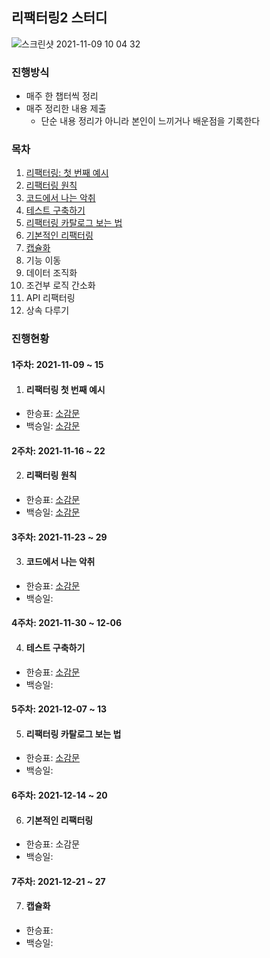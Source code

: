 ## 리팩터링2 스터디

![스크린샷 2021-11-09 10 04 32](https://user-images.githubusercontent.com/53952734/140842807-bfe21c25-86e1-4ad9-9d90-1c739d8ec8ff.png)

### 진행방식

- 매주 한 챕터씩 정리
- 매주 정리한 내용 제출
  - 단순 내용 정리가 아니라 본인이 느끼거나 배운점을 기록한다

### 목차

1. [리팩터링: 첫 번째 예시](#리팩터링-첫-번째-예시)
2. [리팩터링 원칙](#리팩터링-원칙)
3. [코드에서 나는 악취](#코드에서-나는-악취)
4. [테스트 구축하기](#테스트-구축하기)
5. [리팩터링 카탈로그 보는 법](#리팩터링-카탈로그-보는-법)
6. [기본적인 리팩터링](#기본적인-리팩터링)
7. [캡슐화](#캡슐화)
8. 기능 이동
9. 데이터 조직화
10. 조건부 로직 간소화
11. API 리팩터링
12. 상속 다루기

### 진행현황

#### 1주차: 2021-11-09 ~ 15

1. #### 리팩터링 첫 번째 예시

- 한승표: <a href='https://github.com/hspyo/Refactoring2_Study/blob/main/01.%EB%A6%AC%ED%8C%A9%ED%84%B0%EB%A7%81:%EC%B2%AB%EB%B2%88%EC%A7%B8%20%EC%98%88%EC%8B%9C/%ED%95%9C%EC%8A%B9%ED%91%9C.md'>소감문<a>
- 백승일: <a href='https://github.com/hspyo/Refactoring2_Study/blob/main/01.%EB%A6%AC%ED%8C%A9%ED%84%B0%EB%A7%81:%EC%B2%AB%EB%B2%88%EC%A7%B8%20%EC%98%88%EC%8B%9C/%EB%B0%B1%EC%8A%B9%EC%9D%BC.md'>소감문</a>

#### 2주차: 2021-11-16 ~ 22
2. #### 리팩터링 원칙

- 한승표: <a href='https://github.com/hspyo/Refactoring2_Study/blob/main/02.%EB%A6%AC%ED%8C%A9%ED%84%B0%EB%A7%81%20%EC%9B%90%EC%B9%99/%ED%95%9C%EC%8A%B9%ED%91%9C.md'>소감문<a>
- 백승일: <a href='https://github.com/hspyo/Refactoring2_Study/blob/main/02.%EB%A6%AC%ED%8C%A9%ED%84%B0%EB%A7%81%20%EC%9B%90%EC%B9%99/%EB%B0%B1%EC%8A%B9%EC%9D%BC.md'>소감문</a>

  
#### 3주차: 2021-11-23 ~ 29
3. #### 코드에서 나는 악취
  - 한승표: <a href='https://github.com/hspyo/Refactoring2_Study/blob/main/03.%EC%BD%94%EB%93%9C%EC%97%90%EC%84%9C%20%EB%82%98%EB%8A%94%20%EC%95%85%EC%B7%A8/%ED%95%9C%EC%8A%B9%ED%91%9C.md'>소감문</a>
- 백승일:

#### 4주차: 2021-11-30 ~ 12-06
4. #### 테스트 구축하기
  - 한승표: <a href='https://github.com/hspyo/Refactoring2_Study/blob/main/04.%ED%85%8C%EC%8A%A4%ED%8A%B8%20%EA%B5%AC%EC%B6%95%ED%95%98%EA%B8%B0/%ED%95%9C%EC%8A%B9%ED%91%9C.md' >소감문</a>
  - 백승일:

#### 5주차: 2021-12-07 ~ 13
5. #### 리팩터링 카탈로그 보는 법
  - 한승표: <a href='https://github.com/hspyo/Refactoring2_Study/blob/main/05.%EB%A6%AC%ED%8C%A9%ED%84%B0%EB%A7%81%20%EC%B9%B4%ED%83%88%EB%A1%9C%EA%B7%B8%20%EB%B3%B4%EB%8A%94%20%EB%B2%95/%ED%95%9C%EC%8A%B9%ED%91%9C.md'>소감문</a>
  - 백승일:
  
#### 6주차: 2021-12-14 ~ 20 
6. #### 기본적인 리팩터링
  - 한승표: <a herf="https://github.com/hspyo/Refactoring2_Study/blob/main/06.%EA%B8%B0%EB%B3%B8%EC%A0%81%EC%9D%B8%20%EB%A6%AC%ED%8C%A9%ED%84%B0%EB%A7%81/%ED%95%9C%EC%8A%B9%ED%91%9C.md">소감문</a>
  - 백승일:

#### 7주차: 2021-12-21 ~ 27
7. #### 캡슐화
  - 한승표:
  - 백승일:
